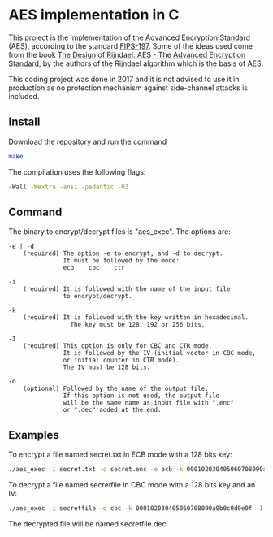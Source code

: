 # AES implementation in C

This project is the implementation of the Advanced Encryption Standard (AES), according to the standard [FIPS-197](https://csrc.nist.gov/csrc/media/publications/fips/197/final/documents/fips-197.pdf).
Some of the ideas used come from the book [The Design of Rijndael: AES - The Advanced Encryption Standard](https://doi.org/10.1007/978-3-662-04722-4), by the authors of the Rijndael algorithm which is the basis of AES.

This coding project was done in 2017 and it is not advised to use it in production as no protection mechanism against side-channel attacks is included.

## Install

Download the repository and run the command
```bash
make
```

The compilation uses the following flags:
```bash
-Wall -Wextra -ansi -pedantic -O3
```

## Command

The binary to encrypt/decrypt files is "aes_exec". The options are:

```
-e | -d
    (required) The option -e to encrypt, and -d to decrypt.
               It must be followed by the mode:
     	       ecb    cbc    ctr

-i
    (required) It is followed with the name of the input file
               to encrypt/decrypt.

-k
    (required) It is followed with the key written in hexadecimal.
    	         The key must be 128, 192 or 256 bits.

-I
    (required) This option is only for CBC and CTR mode.
               It is followed by the IV (initial vector in CBC mode,
               or initial counter in CTR mode).
               The IV must be 128 bits.
             
-o
    (optional) Followed by the name of the output file.
               If this option is not used, the output file
               will be the same name as input file with ".enc"
               or ".dec" added at the end.
```

## Examples

To encrypt a file named secret.txt in ECB mode with a 128 bits key:

```bash
./aes_exec -i secret.txt -o secret.enc -e ecb -k 000102030405060708090a0b0c0d0e0f
```

To decrypt a file named secretfile in CBC mode with a 128 bits key and an IV:

```bash
./aes_exec -i secretfile -d cbc -k 000102030405060708090a0b0c0d0e0f -I 00112233445566778899aabbccddeeff
```

The decrypted file will be named secretfile.dec

